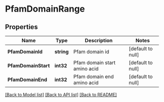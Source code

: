# PfamDomainRange

## Properties
Name | Type | Description | Notes
------------ | ------------- | ------------- | -------------
**PfamDomainId** | **string** | Pfam domain id | [default to null]
**PfamDomainStart** | **int32** | Pfam domain start amino acid | [default to null]
**PfamDomainEnd** | **int32** | Pfam domain end amino acid | [default to null]

[[Back to Model list]](../README.md#documentation-for-models) [[Back to API list]](../README.md#documentation-for-api-endpoints) [[Back to README]](../README.md)


